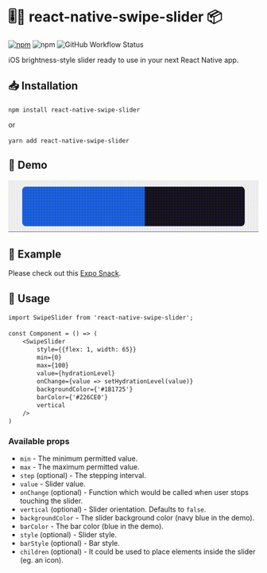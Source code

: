 # 🎚️🤏 react-native-swipe-slider 📦

[![npm](https://img.shields.io/npm/v/react-native-swipe-slider)](https://www.npmjs.com/package/react-native-swipe-slider)
![npm](https://img.shields.io/npm/dm/react-native-swipe-slider)
![GitHub Workflow Status](https://img.shields.io/github/workflow/status/tomekkleszcz/react-native-swipe-slider/Publish)

iOS brightness-style slider ready to use in your next React Native app.

## 📥 Installation

`npm install react-native-swipe-slider`

or

`yarn add react-native-swipe-slider`

## 👀 Demo

![React Native Swipe Slider demo](demo/demo.gif)

## 💈 Example

Please check out this [Expo Snack](https://snack.expo.io/@tomekkleszcz/react-native-swipe-slider-example).

## 🧰 Usage

```
import SwipeSlider from 'react-native-swipe-slider';

const Component = () => (
    <SwipeSlider
        style={{flex: 1, width: 65}}
        min={0}
        max={100}
        value={hydrationLevel}
        onChange={value => setHydrationLevel(value)}
        backgroundColor={'#1B1725'}
        barColor={'#226CE0'}
        vertical
    />
)
```

### Available props

* `min` - The minimum permitted value.
* `max` - The maximum permitted value.
* `step` (optional) - The stepping interval.
* `value` - Slider value.
* `onChange` (optional) - Function which would be called when user stops touching the slider.
* `vertical` (optional) - Slider orientation. Defaults to `false`.
* `backgroundColor` - The slider background color (navy blue in the demo).
* `barColor` - The bar color (blue in the demo).
* `style` (optional) - Slider style.
* `barStyle` (optional) - Bar style.
* `children` (optional) - It could be used to place elements inside the slider (eg. an icon).
